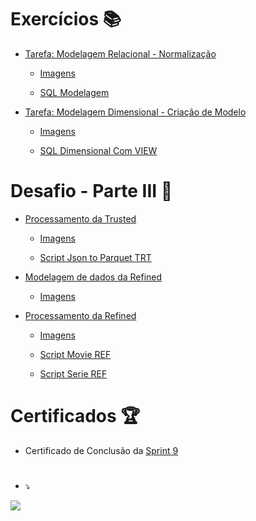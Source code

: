 # Exercícios 📚

- [Tarefa: Modelagem Relacional - Normalização](exercicios/seção-2-modelagem-de-dados/tarefa-1-modelagem-relacional-normalização/)

	- [Imagens](exercicios/seção-2-modelagem-de-dados/tarefa-1-modelagem-relacional-normalização/Relacional.png)
	
	- [SQL Modelagem](exercicios/seção-2-modelagem-de-dados/tarefa-1-modelagem-relacional-normalização/concessionaria.sql)
		

- [Tarefa: Modelagem Dimensional - Criação de Modelo](exercicios/seção-2-modelagem-de-dados/tarefa-2-modelagem-dimensional-criação-de-odelo/)

	- [Imagens](exercicios/seção-2-modelagem-de-dados/tarefa-2-modelagem-dimensional-criação-de-odelo/Modelagem_Dimensional.drawio.png)
	
	- [SQL Dimensional Com VIEW](exercicios/seção-2-modelagem-de-dados/tarefa-2-modelagem-dimensional-criação-de-odelo/concessionaria.sql)
 
 
# Desafio - Parte III 📝

-  [Processamento da Trusted](exercicios/seção-3-desafio-parte-III/1-tarefa-3-desafio-parte-3-processamento-da-trusted)
	
	- [Imagens](exercicios/seção-3-desafio-parte-III/1-tarefa-3-desafio-parte-3-processamento-da-trusted/README.md)  
		
	- [Script Json to Parquet TRT](exercicios/seção-3-desafio-parte-III/1-tarefa-3-desafio-parte-3-processamento-da-trusted/Scripts/04_Script_Json_to_Parquet_TRT.py)
		
		
		
-  [Modelagem de dados da Refined](exercicios/seção-3-desafio-parte-III/2-tarefa-4-desafio-parte-3-modelagem-de-dados-da-refined/)
	
	- [Imagens](exercicios/seção-3-desafio-parte-III/2-tarefa-4-desafio-parte-3-modelagem-de-dados-da-refined/README.md)
		
		

-  [Processamento da Refined](exercicios/seção-3-desafio-parte-III/3-tarefa-5-desafio-parte3-processamento-da-refined/)
	
	- [Imagens](exercicios/seção-3-desafio-parte-III/3-tarefa-5-desafio-parte3-processamento-da-refined/README.md)  
		
 	- [Script Movie REF](exercicios/seção-3-desafio-parte-III/3-tarefa-5-desafio-parte3-processamento-da-refined/Scripts/02_Script_Movie_REF.py)
 		
 	- [Script Serie REF](exercicios/seção-3-desafio-parte-III/3-tarefa-5-desafio-parte3-processamento-da-refined/Scripts/02_Script_Serie_REF.py)



# Certificados 🏆

- Certificado de Conclusão da
[Sprint 9](https://www.udemy.com/certificate/UC-74107622-3bf9-43d0-a193-2c7988389d5f/)


#




- ⤵
  
![](https://img-c.udemycdn.com/redactor/raw/assignment/2023-02-22_18-36-57-a495a18de7ef905b3fb1e89be896cba4.png)
